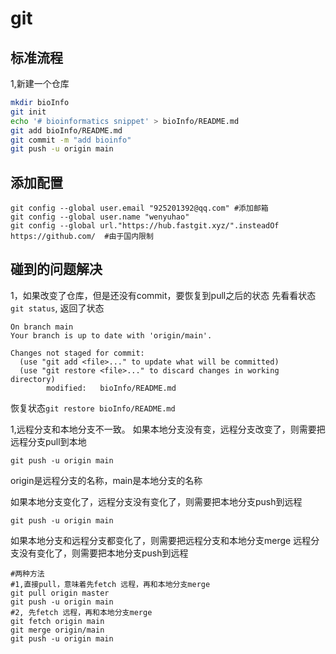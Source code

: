 <!--
 * @Description: 
 * @version: 
 * @Author: wenyuhao
 * @Date: 2023-02-11 15:11:59
 * @LastEditors: wenyuhao
 * @LastEditTime: 2023-02-12 23:36:40
-->

# git
## 标准流程
1,新建一个仓库
```sh
mkdir bioInfo
git init
echo '# bioinformatics snippet' > bioInfo/README.md
git add bioInfo/README.md
git commit -m "add bioinfo"
git push -u origin main
```

## 添加配置
```
git config --global user.email "925201392@qq.com" #添加邮箱
git config --global user.name "wenyuhao"
git config --global url."https://hub.fastgit.xyz/".insteadOf https://github.com/  #由于国内限制
```

## 碰到的问题解决
1，如果改变了仓库，但是还没有commit，要恢复到pull之后的状态
先看看状态```git status```,
返回了状态
```
On branch main
Your branch is up to date with 'origin/main'.

Changes not staged for commit:
  (use "git add <file>..." to update what will be committed)
  (use "git restore <file>..." to discard changes in working directory)
        modified:   bioInfo/README.md
```
恢复状态```git restore bioInfo/README.md```

1,远程分支和本地分支不一致。
如果本地分支没有变，远程分支改变了，则需要把远程分支pull到本地
```
git push -u origin main
```
origin是远程分支的名称，main是本地分支的名称


如果本地分支变化了，远程分支没有变化了，则需要把本地分支push到远程
```
git push -u origin main
```

如果本地分支和远程分支都变化了，则需要把远程分支和本地分支merge 远程分支没有变化了，则需要把本地分支push到远程
```
#两种方法
#1,直接pull，意味着先fetch 远程，再和本地分支merge
git pull origin master
git push -u origin main
#2, 先fetch 远程，再和本地分支merge
git fetch origin main
git merge origin/main
git push -u origin main
```